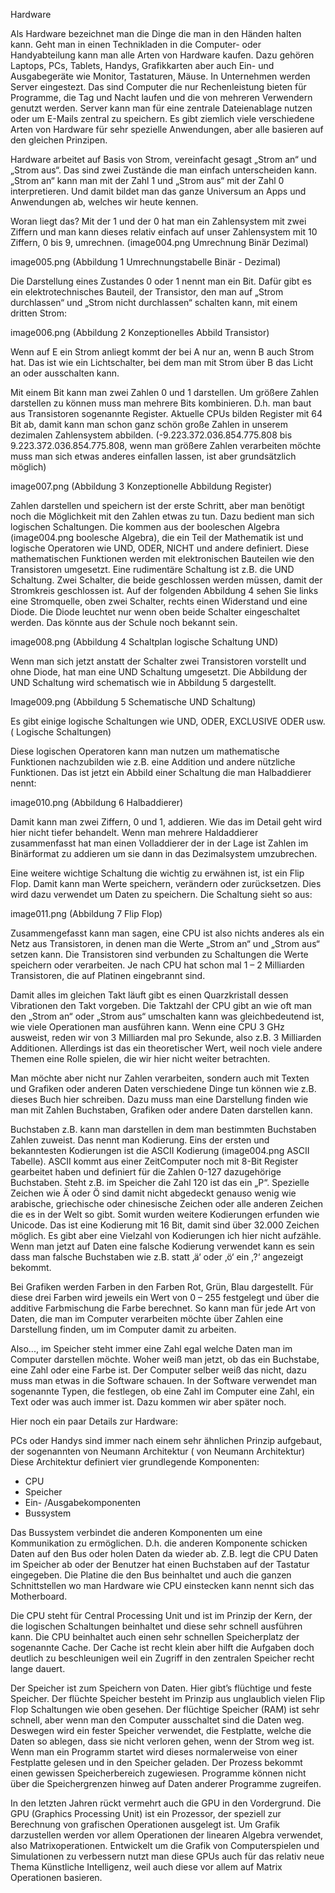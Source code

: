 Hardware

Als Hardware bezeichnet man die Dinge die man in den Händen halten kann. Geht man in einen Technikladen in die Computer- oder Handyabteilung kann man alle Arten von Hardware kaufen. Dazu gehören Laptops, PCs, Tablets, Handys, Grafikkarten aber auch Ein- und Ausgabegeräte wie Monitor, Tastaturen, Mäuse. In Unternehmen werden Server eingestezt. Das sind Computer die nur Rechenleistung bieten für Programme, die Tag und Nacht laufen und die von mehreren Verwendern genutzt werden. Server kann man für eine zentrale Dateienablage nutzen oder um E-Mails zentral zu speichern. Es gibt ziemlich viele verschiedene Arten von Hardware für sehr spezielle Anwendungen, aber alle basieren auf den gleichen Prinzipen.

Hardware arbeitet auf Basis von Strom, vereinfacht gesagt „Strom an“ und „Strom aus“. Das sind zwei Zustände die man einfach unterscheiden kann. „Strom an“ kann man mit der Zahl 1 und „Strom aus“ mit der Zahl 0 interpretieren. Und damit bildet man das ganze Universum an Apps und Anwendungen ab, welches wir heute kennen.

Woran liegt das? Mit der 1 und der 0 hat man ein Zahlensystem mit zwei Ziffern und man kann dieses relativ einfach auf unser Zahlensystem mit 10 Ziffern, 0 bis 9, umrechnen. (image004.png Umrechnung Binär Dezimal)

image005.png (Abbildung 1 Umrechnungstabelle Binär - Dezimal)

Die Darstellung eines Zustandes 0 oder 1 nennt man ein Bit. Dafür gibt es ein elektrotechnisches Bauteil, der Transistor, den man auf „Strom durchlassen“ und „Strom nicht durchlassen“ schalten kann, mit einem dritten Strom:

image006.png (Abbildung 2 Konzeptionelles Abbild Transistor)

Wenn auf E ein Strom anliegt kommt der bei A nur an, wenn B auch Strom hat. Das ist wie ein Lichtschalter, bei dem man mit Strom über B das Licht an oder ausschalten kann. 

Mit einem Bit kann man zwei Zahlen 0 und 1 darstellen. Um größere Zahlen darstellen zu können muss man mehrere Bits kombinieren. D.h. man baut aus Transistoren sogenannte Register. Aktuelle CPUs bilden Register mit 64 Bit ab, damit kann man schon ganz schön große Zahlen in unserem dezimalen Zahlensystem abbilden. (-9.223.372.036.854.775.808 bis 9.223.372.036.854.775.808, wenn man größere Zahlen verarbeiten möchte muss man sich etwas anderes einfallen lassen, ist aber grundsätzlich möglich)

image007.png (Abbildung 3 Konzeptionelle Abbildung Register)

Zahlen darstellen und speichern ist der erste Schritt, aber man benötigt noch die Möglichkeit mit den Zahlen etwas zu tun. Dazu bedient man sich logischen Schaltungen. Die kommen aus der booleschen Algebra (image004.png boolesche Algebra), die ein Teil der Mathematik ist und logische Operatoren wie UND, ODER, NICHT und andere definiert. Diese mathematischen Funktionen werden mit elektronischen Bauteilen wie den Transistoren umgesetzt. Eine rudimentäre Schaltung ist z.B. die UND Schaltung. Zwei Schalter, die beide geschlossen werden müssen, damit der Stromkreis geschlossen ist. Auf der folgenden Abbildung 4 sehen Sie links eine Stromquelle, oben zwei Schalter, rechts einen Widerstand und eine Diode. Die Diode leuchtet nur wenn oben beide Schalter eingeschaltet werden. Das könnte aus der Schule noch bekannt sein.

image008.png (Abbildung 4 Schaltplan logische Schaltung UND)

Wenn man sich jetzt anstatt der Schalter zwei Transistoren vorstellt und ohne Diode, hat man eine UND Schaltung umgesetzt. Die Abbildung der UND Schaltung wird schematisch wie in Abbildung 5 dargestellt.

Image009.png (Abbildung 5 Schematische UND Schaltung)

Es gibt einige logische Schaltungen wie UND, ODER, EXCLUSIVE ODER usw. ( Logische Schaltungen)

Diese logischen Operatoren kann man nutzen um mathematische Funktionen nachzubilden wie z.B. eine Addition und andere nützliche Funktionen. Das ist jetzt ein Abbild einer Schaltung die man Halbaddierer nennt:

image010.png (Abbildung 6 Halbaddierer)

Damit kann man zwei Ziffern, 0 und 1, addieren. Wie das im Detail geht wird hier nicht tiefer behandelt. Wenn man mehrere Haldaddierer zusammenfasst hat man einen Volladdierer der in der Lage ist Zahlen im Binärformat zu addieren um sie dann in das Dezimalsystem umzubrechen.

Eine weitere wichtige Schaltung die wichtig zu erwähnen ist, ist ein Flip Flop. Damit kann man Werte speichern, verändern oder zurücksetzen. Dies wird dazu verwendet um Daten zu speichern. Die Schaltung sieht so aus:

image011.png (Abbildung 7 Flip Flop)

Zusammengefasst kann man sagen, eine CPU ist also nichts anderes als ein Netz aus Transistoren, in denen man die Werte „Strom an“ und „Strom aus“ setzen kann. Die Transistoren sind verbunden zu Schaltungen die Werte speichern oder verarbeiten. Je nach CPU hat schon mal 1 – 2 Milliarden Transistoren, die auf Platinen eingebrannt sind.

Damit alles im gleichen Takt läuft gibt es einen Quarzkristall dessen Vibrationen den Takt vorgeben. Die Taktzahl der CPU gibt an wie oft man den „Strom an“ oder „Strom aus“ umschalten kann was gleichbedeutend ist, wie viele Operationen man ausführen kann. Wenn eine CPU 3 GHz ausweist, reden wir von 3 Milliarden mal pro Sekunde, also z.B. 3 Milliarden Additionen. Allerdings ist das ein theoretischer Wert, weil noch viele andere Themen eine Rolle spielen, die wir hier nicht weiter betrachten.

Man möchte aber nicht nur Zahlen verarbeiten, sondern auch mit Texten und Grafiken oder anderen Daten verschiedene Dinge tun können wie z.B. dieses Buch hier schreiben. Dazu muss man eine Darstellung finden wie man mit Zahlen Buchstaben, Grafiken oder andere Daten darstellen kann. 

Buchstaben z.B. kann man darstellen in dem man bestimmten Buchstaben Zahlen zuweist. Das nennt man Kodierung. Eins der ersten und bekanntesten Kodierungen ist die ASCII Kodierung (image004.png ASCII Tabelle). ASCII kommt aus einer ZeitComputer noch mit 8-Bit Register gearbeitet haben und definiert für die Zahlen 0-127 dazugehörige Buchstaben. Steht z.B. im Speicher die Zahl 120 ist das ein „P“. Spezielle Zeichen wie Ä oder Ö sind damit nicht abgedeckt genauso wenig wie arabische, griechische oder chinesische Zeichen oder alle anderen Zeichen die es in der Welt so gibt. Somit wurden weitere Kodierungen erfunden wie Unicode. Das ist eine Kodierung mit 16 Bit, damit sind über 32.000 Zeichen möglich. Es gibt aber eine Vielzahl von Kodierungen ich hier nicht aufzähle. Wenn man jetzt auf Daten eine falsche Kodierung verwendet kann es sein dass man falsche Buchstaben wie z.B. statt ‚ä‘ oder ‚ö‘ ein ‚?‘ angezeigt bekommt. 

Bei Grafiken werden Farben in den Farben Rot, Grün, Blau dargestellt. Für diese drei Farben wird jeweils ein Wert von 0 – 255 festgelegt und über die additive Farbmischung die Farbe berechnet. So kann man für jede Art von Daten, die man im Computer verarbeiten möchte über Zahlen eine Darstellung finden, um im Computer damit zu arbeiten.

Also..., im Speicher steht immer eine Zahl egal welche Daten man im Computer darstellen möchte. Woher weiß man jetzt, ob das ein Buchstabe, eine Zahl oder eine Farbe ist. Der Computer selber weiß das nicht, dazu muss man etwas in die Software schauen. In der Software verwendet man sogenannte Typen, die festlegen, ob eine Zahl im Computer eine Zahl, ein Text oder was auch immer ist. Dazu kommen wir aber später noch.

Hier noch ein paar Details zur Hardware:

PCs oder Handys sind immer nach einem sehr ähnlichen Prinzip aufgebaut, der sogenannten von Neumann Architektur ( von Neumann Architektur) Diese Architektur definiert vier grundlegende Komponenten:

- CPU
- Speicher
- Ein- /Ausgabekomponenten
- Bussystem

Das Bussystem verbindet die anderen Komponenten um eine Kommunikation zu ermöglichen. D.h. die anderen Komponente schicken Daten auf den Bus oder holen Daten da wieder ab. Z.B. legt die CPU Daten im Speicher ab oder der Benutzer hat einen Buchstaben auf der Tastatur eingegeben. Die Platine die den Bus beinhaltet und auch die ganzen Schnittstellen wo man Hardware wie CPU einstecken kann nennt sich das Motherboard.

Die CPU steht für Central Processing Unit und ist im Prinzip der Kern, der die logischen Schaltungen beinhaltet und diese sehr schnell ausführen kann. Die CPU beinhaltet auch einen sehr schnellen Speicherplatz der sogenannte Cache. Der Cache ist recht klein aber hilft die Aufgaben doch deutlich zu beschleunigen weil ein Zugriff in den zentralen Speicher recht lange dauert.

Der Speicher ist zum Speichern von Daten. Hier gibt’s flüchtige und feste Speicher. Der flüchte Speicher besteht im Prinzip aus unglaublich vielen Flip Flop Schaltungen wie oben gesehen. Der flüchtige Speicher (RAM) ist sehr schnell, aber wenn man den Computer ausschaltet sind die Daten weg. Deswegen wird ein fester Speicher verwendet, die Festplatte, welche die Daten so ablegen, dass sie nicht verloren gehen, wenn der Strom weg ist.
Wenn man ein Programm startet wird dieses normalerweise von einer Festplatte gelesen und in den Speicher geladen. Der Prozess bekommt einen gewissen Speicherbereich zugewiesen. Programme können nicht über die Speichergrenzen hinweg auf Daten anderer Programme zugreifen.

In den letzten Jahren rückt vermehrt auch die GPU in den Vordergrund. Die GPU (Graphics Processing Unit) ist ein Prozessor, der speziell zur Berechnung von grafischen Operationen ausgelegt ist. Um Grafik darzustellen werden vor allem Operationen der linearen Algebra verwendet, also Matrixoperationen. Entwickelt um die Grafik von Computerspielen und Simulationen zu verbessern nutzt man diese GPUs auch für das relativ neue Thema Künstliche Intelligenz, weil auch diese vor allem auf Matrix Operationen basieren. 